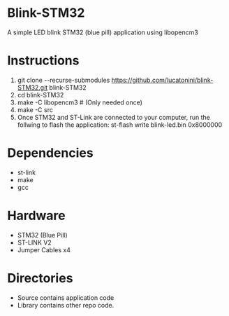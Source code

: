 # Blink-STM32
A simple LED blink STM32 (blue pill) application using libopencm3

# Instructions
 1. git clone --recurse-submodules https://github.com/lucatonini/blink-STM32.git blink-STM32
 2. cd blink-STM32
 3. make -C libopencm3 # (Only needed once)
 4. make -C src
 5. Once STM32 and ST-Link are connected to your computer, run the follwing to flash the application: st-flash write blink-led.bin 0x8000000

# Dependencies
 * st-link
 * make
 * gcc

# Hardware
 * STM32 (Blue Pill)
 * ST-LINK V2
 * Jumper Cables x4

# Directories
 * Source contains application code
 * Library contains other repo code.
